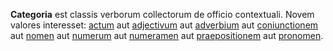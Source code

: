 **Categoria** est classis verborum collectorum de officio contextuali. Novem valores interesset: [actum](actus.md) aut [adjectivum](adiectivum.md) aut [adverbium](adverbium.md) aut [coniunctionem](coniunctio.md) aut [nomen](nomen.md) aut [numerum](numerus.md) aut [numeramen](numeramen.md) aut [praepositionem](praepositio.md) aut [pronomen](pronomen.md).
